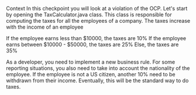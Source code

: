 Context
In this checkpoint you will look at a violation of the OCP. Let's start by opening the TaxCalculator.java class. This class is responsible for computing the taxes for all the employees of a company. The taxes increase with the income of an employee

If the employee earns less than $10000, the taxes are 10%
If the employee earns between $10000 - $50000, the taxes are 25%
Else, the taxes are 35%

As a developer, you need to implement a new business rule. For some reporting situations, 
you also need to take into account the nationality of the employee. 
If the employee is not a US citizen, another 10% need to be withdrawn from their income. 
Eventually, this will be the standard way to do taxes.
